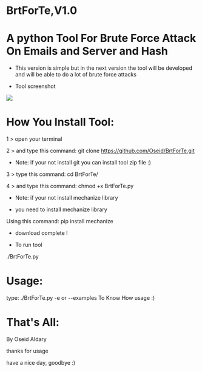 # BrtForTe,V1.0

# A python Tool For Brute Force Attack On Emails and Server and Hash 

- This version is simple but in the next version the tool will be developed and will be able to do a lot of brute force attacks

- Tool screenshot

![](https://scontent.fjrs2-1.fna.fbcdn.net/v/t1.0-9/22008047_163661894216158_2610355187463579366_n.jpg?oh=c185dab33efe598ac4a92bee4d968fb0&oe=5A8180FE)

# How You Install Tool:

1 > open your terminal

2 > and type this command: git clone https://github.com/Oseid/BrtForTe.git

- Note: if your not install git you can install tool zip file :) 

3 > type this command: cd BrtForTe/

4 > and type this command: chmod +x BrtForTe.py

- Note: if your not install mechanize library 

- you need to install mechanize library

Using this command: pip install mechanize



- download complete !

- To run tool

./BrtForTe.py


# Usage:

type: ./BrtForTe.py -e or --examples To Know How usage :)

# That's All:

By Oseid Aldary

thanks for usage

have a nice day, goodbye :)
